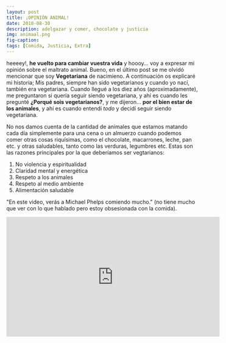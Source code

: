 ```yaml
---
layout: post
title: ¡OPINIÓN ANIMAL!
date: 2018-08-30
description: adelgazar y comer, chocolate y justicia
img: animaal.png
fig-caption: 
tags: [Comida, Justicia, Extra]
---
```


heeeey!, **he vuelto para cambiar vuestra vida** y hoooy... voy a expresar mi opinión sobre el maltrato animal.
Bueno, en el último post se me olvidó mencionar que soy **Vegetariana** de nacimieno. A continuación os explicaré mi historia;
Mis padres, siempre han sido vegetarianos y cuando yo nací, también era vegetariana. Cuando llegué a los diez años (aproximadamente),
me preguntaron si quería seguir siendo vegetariana, y ahí es cuando les pregunté **¿Porqué sois vegetarianos?**, y me dijeron...
**por el bien estar de los animales**, y ahí es cuando entendí *todo* y decidí seguir siendo vegetariana.

No nos damos cuenta de la cantidad de animales que estamos matando cada día simplemente para una cena o un almuerzo cuando podemos comer otras cosas riquísimas, como el chocolate, macarrones, leche, pan etc. y otras saludables, tanto como las verduras, legumbres etc.
Estas son las razones principales por la que deberíamos ser vegtarianos:

1. No violencia y espiritualidad
2. Claridad mental y energética
3. Respeto a los animales
4. Respeto al medio ambiente
5. Alimentación saludable

"En este video, verás a Michael Phelps comiendo mucho." (no tiene mucho que ver con lo que hablado pero estoy obsesionada con la comida).
<iframe width="560" height="315" src="https://www.youtube.com/embed/Zw8iljkD1So" frameborder="0" allow="autoplay; encrypted-media" allowfullscreen></iframe>

